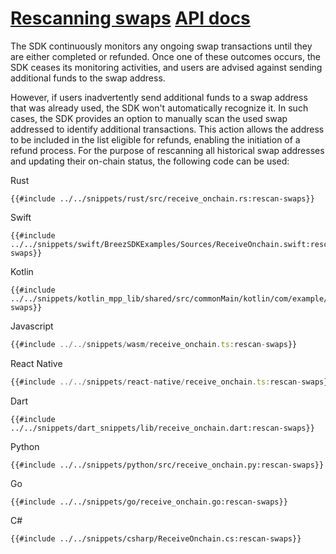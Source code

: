<h1 id="rescanning-swaps">
    <a class="header" href="#rescanning-swaps">Rescanning swaps</a>
    <a class="tag" target="_blank" href="https://breez.github.io/breez-sdk-liquid/breez_sdk_liquid/sdk/struct.LiquidSdk.html#method.rescan_onchain_swaps">API docs</a>
</h1>

The SDK continuously monitors any ongoing swap transactions until they are either completed or refunded. Once one of these outcomes occurs, the SDK ceases its monitoring activities, and users are advised against sending additional funds to the swap address. 

However, if users inadvertently send additional funds to a swap address that was already used, the SDK won't automatically recognize it. In such cases, the SDK provides an option to manually scan the used swap addressed to identify additional transactions. This action allows the address to be included in the list eligible for refunds, enabling the initiation of a refund process. For the purpose of rescanning all historical swap addresses and updating their on-chain status, the following code can be used:

<custom-tabs category="lang">
<div slot="title">Rust</div>
<section>

```rust,ignore
{{#include ../../snippets/rust/src/receive_onchain.rs:rescan-swaps}}
```
</section>

<div slot="title">Swift</div>
<section>

```swift,ignore
{{#include ../../snippets/swift/BreezSDKExamples/Sources/ReceiveOnchain.swift:rescan-swaps}}
```
</section>

<div slot="title">Kotlin</div>
<section>

```kotlin,ignore
{{#include ../../snippets/kotlin_mpp_lib/shared/src/commonMain/kotlin/com/example/kotlinmpplib/ReceiveOnchain.kt:rescan-swaps}}
```
</section>

<div slot="title">Javascript</div>
<section>

```typescript
{{#include ../../snippets/wasm/receive_onchain.ts:rescan-swaps}}
```
</section>

<div slot="title">React Native</div>
<section>

```typescript
{{#include ../../snippets/react-native/receive_onchain.ts:rescan-swaps}}
```
</section>

<div slot="title">Dart</div>
<section>

```dart,ignore
{{#include ../../snippets/dart_snippets/lib/receive_onchain.dart:rescan-swaps}}
```
</section>

<div slot="title">Python</div>
<section>

```python,ignore 
{{#include ../../snippets/python/src/receive_onchain.py:rescan-swaps}}
```
</section>

<div slot="title">Go</div>
<section>

```go,ignore
{{#include ../../snippets/go/receive_onchain.go:rescan-swaps}}
```
</section>

<div slot="title">C#</div>
<section>

```cs,ignore
{{#include ../../snippets/csharp/ReceiveOnchain.cs:rescan-swaps}}
```
</section>
</custom-tabs>

